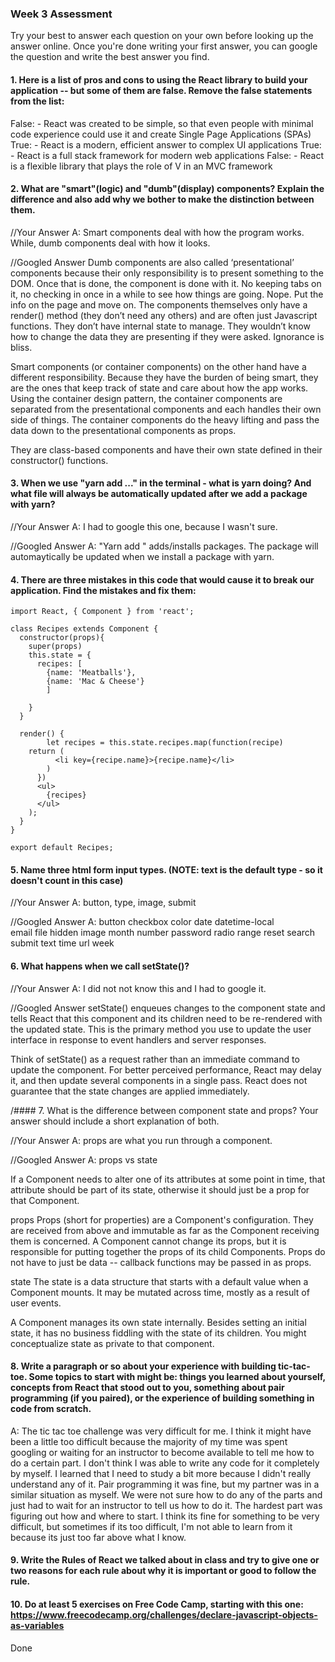 ### Week 3 Assessment

Try your best to answer each question on your own before looking up the answer online. Once you're done writing your first answer, you can google the question and write the best answer you find.

#### 1. Here is a list of pros and cons to using the React library to build your application -- but some of them are false. Remove the false statements from the list:

False: - React was created to be simple, so that even people with minimal code experience could use it and create Single Page Applications (SPAs)
True: - React is a modern, efficient answer to complex UI applications
True: - React is a full stack framework for modern web applications
False: - React is a flexible library that plays the role of V in an MVC framework


 #### 2. What are "smart"(logic) and "dumb"(display) components? Explain the difference and also add why we bother to make the distinction between them.


 //Your Answer
 A: Smart components deal with how the program works. While, dumb components deal with how it looks.


 //Googled Answer
 Dumb components are also called ‘presentational’ components because their only responsibility is to present something to the DOM. Once that is done, the component is done with it. No keeping tabs on it, no checking in once in a while to see how things are going. Nope. Put the info on the page and move on.
The components themselves only have a render() method (they don’t need any others) and are often just Javascript functions. They don’t have internal state to manage. They wouldn’t know how to change the data they are presenting if they were asked. Ignorance is bliss.

Smart components (or container components) on the other hand have a different responsibility. Because they have the burden of being smart, they are the ones that keep track of state and care about how the app works.
Using the container design pattern, the container components are separated from the presentational components and each handles their own side of things. The container components do the heavy lifting and pass the data down to the presentational components as props.

They are class-based components and have their own state defined in their constructor() functions.


#### 3. When we use "yarn add ..." in the terminal - what is yarn doing? And what file will always be automatically updated after we add a package with yarn?


 //Your Answer
 A: I had to google this one, because I wasn't sure.


 //Googled Answer
 A: "Yarn add " adds/installs packages. The package will automaytically be updated when we install a package with yarn.


#### 4. There are three mistakes in this code that would cause it to break our application. Find the mistakes and fix them:

    import React, { Component } from 'react';

    class Recipes extends Component {
      constructor(props){
        super(props)
        this.state = {
          recipes: [
            {name: 'Meatballs'},
            {name: 'Mac & Cheese'}
            ]

        }
      }

      render() {
            let recipes = this.state.recipes.map(function(recipe)
        return (
              <li key={recipe.name}>{recipe.name}</li>
            )
          })
          <ul>
            {recipes}
          </ul>
        );
      }
    }

    export default Recipes;

#### 5. Name three html form input types. (NOTE: text is the default type - so it doesn't count in this case)

 //Your Answer
 A: button, type, image, submit


 //Googled Answer
 A:
button
checkbox
color
date
datetime-local	 
email
file
hidden
image
month
number
password
radio
range
reset
search
submit
text
time
url
week


 #### 6. What happens when we call setState()?

 //Your Answer
 A: I did not not know this and I had to google it.


 //Googled Answer
 setState() enqueues changes to the component state and tells React that this component and its children need to be re-rendered with the updated state. This is the primary method you use to update the user interface in response to event handlers and server responses.

Think of setState() as a request rather than an immediate command to update the component. For better perceived performance, React may delay it, and then update several components in a single pass. React does not guarantee that the state changes are applied immediately.

/#### 7. What is the difference between component state and props? Your answer should include a short explanation of both.


 //Your Answer
 A: props are what you run through a component.


 //Googled Answer
 A:
props vs state

If a Component needs to alter one of its attributes at some point in time, that attribute should be part of its state, otherwise it should just be a prop for that Component.

props
Props (short for properties) are a Component's configuration. They are received from above and immutable as far as the Component receiving them is concerned. A Component cannot change its props, but it is responsible for putting together the props of its child Components. Props do not have to just be data -- callback functions may be passed in as props.

state
The state is a data structure that starts with a default value when a Component mounts. It may be mutated across time, mostly as a result of user events.

A Component manages its own state internally. Besides setting an initial state, it has no business fiddling with the state of its children. You might conceptualize state as private to that component.

#### 8. Write a paragraph or so about your experience with building tic-tac-toe. Some topics to start with might be: things you learned about yourself, concepts from React that stood out to you, something about pair programming (if you paired), or the experience of building something in code from scratch.
A: The tic tac toe challenge was very difficult for me. I think it might have been a little too difficult because the majority of my time was spent googling or waiting for an instructor to become available to tell me how to do a certain part. I don't think I was able to write any code for it completely by myself. I learned that I need to study a bit more because I didn't really understand any of it. Pair programming it was fine, but my partner was in a similar situation as myself. We were not sure how to do any of the parts and just had to wait for an instructor to tell us how to do it. The hardest part was figuring out how and where to start. I think its fine for something to be very difficult, but sometimes if its too difficult, I'm not able to learn from it because its just too far above what I know.


#### 9. Write the Rules of React we talked about in class and try to give one or two reasons for each rule about why it is important or good to follow the rule.

#### 10. Do at least 5 exercises on Free Code Camp, starting with this one: https://www.freecodecamp.org/challenges/declare-javascript-objects-as-variables

Done

